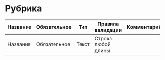 
Рубрика
=======

| Название | Обязательное | Тип | Правила валидации | Комментарий | Использование |
| --- | --- | --- | --- | --- | --- |
| Название | Обязательное | Текст | Строка любой длины |     | Сайт |